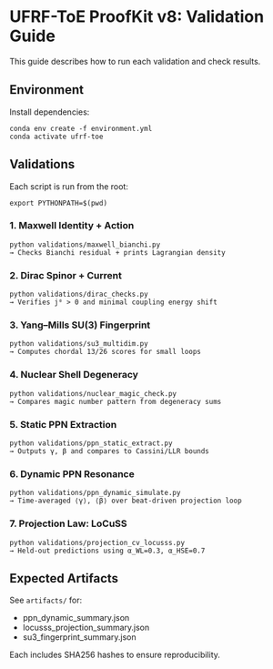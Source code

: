 # UFRF-ToE ProofKit v8: Validation Guide

This guide describes how to run each validation and check results.

## Environment
Install dependencies:

    conda env create -f environment.yml
    conda activate ufrf-toe

## Validations

Each script is run from the root:

    export PYTHONPATH=$(pwd)

### 1. Maxwell Identity + Action
    python validations/maxwell_bianchi.py
    → Checks Bianchi residual + prints Lagrangian density

### 2. Dirac Spinor + Current
    python validations/dirac_checks.py
    → Verifies j⁰ > 0 and minimal coupling energy shift

### 3. Yang–Mills SU(3) Fingerprint
    python validations/su3_multidim.py
    → Computes chordal 13/26 scores for small loops

### 4. Nuclear Shell Degeneracy
    python validations/nuclear_magic_check.py
    → Compares magic number pattern from degeneracy sums

### 5. Static PPN Extraction
    python validations/ppn_static_extract.py
    → Outputs γ, β and compares to Cassini/LLR bounds

### 6. Dynamic PPN Resonance
    python validations/ppn_dynamic_simulate.py
    → Time-averaged ⟨γ⟩, ⟨β⟩ over beat-driven projection loop

### 7. Projection Law: LoCuSS
    python validations/projection_cv_locusss.py
    → Held-out predictions using α_WL=0.3, α_HSE=0.7

## Expected Artifacts
See `artifacts/` for:
- ppn_dynamic_summary.json
- locusss_projection_summary.json
- su3_fingerprint_summary.json

Each includes SHA256 hashes to ensure reproducibility.
